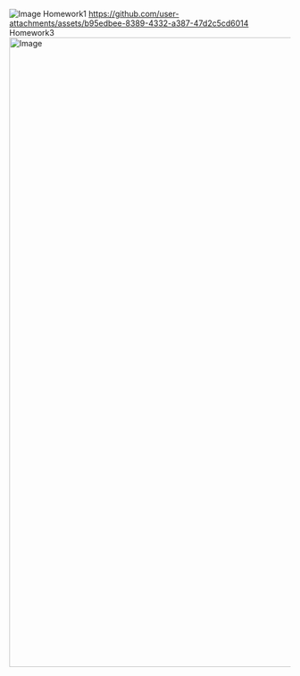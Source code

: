 ![Image](https://github.com/user-attachments/assets/2066ec15-34ea-4833-9dfb-e397317268b8)
Homework1
https://github.com/user-attachments/assets/b95edbee-8389-4332-a387-47d2c5cd6014
Homework3
<img width="2339" height="1128" alt="Image" src="https://github.com/user-attachments/assets/df86ef46-24d8-492a-a9f3-72f7590c5ab9" />
